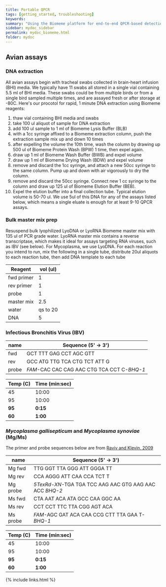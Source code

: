 ```yaml
---
title: Portable QPCR
tags: [getting_started, troubleshooting]
keywords:
summary: "Using the Biomeme platform for end-to-end QPCR-based detection of pathogens in the field"
sidebar: mydoc_sidebar
permalink: mydoc_biomeme.html
folder: mydoc
---
```


## Avian assays

### DNA extraction
All avian assays begin with tracheal swabs collected in brain-heart infusion (BHI) media.  We typically have 11 swabs all stored in a single vial containing 5.5 ml of BHI media.  These swabs could be from multiple birds or from a single bird sampled multiple times, and are assayed fresh or after storage at -80C.  Here's our procotol for rapid, 1 minute DNA extraction using Biomeme reagents:

1. thaw vial containing BHI media and swabs
2. take 100 ul aliquot of sample for DNA extraction
3. add 100 ul sample to 1 ml of Biomeme Lysis Buffer (BLB)
4. with a 1cc syringe affixed to a Biomeme extraction column, push the extraction sample mix up and down 10 times
5. after expelling the volume the 10th time, wash the column by drawing up 500 ul of Biomeme Protein Wash (BPW) 1 time, then expel again.
6. draw up 1 ml of Biomeme Wash Buffer (BWB) and expel volume
7. draw up 1 ml of Biomeme Drying Wash (BDW) and expel volume
8. remove and discard the 1cc syringe, and attach a new 50cc syringe to the same column.  Pump up and down with air vigorously to dry the column.
9. remove and discard the 50cc syringe.  Connect new 1 cc syringe to the column and draw up 125 ul of Biomeme Elution Buffer (BEB).
10. Expel the elution buffer into a final collection tube.  Typical elution volume is 50-70 ul.  We use 5ul of this DNA for any of the assays listed below, which means a single eluate is enough for at least 9-10 QPCR assays.

### Bulk master mix prep
Resuspend bulk lyophilized LyoDNA or LyoRNA Biomeme master mix with 135 ul of PCR grade water.  LyoRNA master mix contains a reverse transcriptase, which makes it ideal for assays targeting RNA viruses, such as IBV (see below).  For Mycoplasma, we use LyoDNA.  For each reaction you intend to run, mix the following in a single tube, distribute 20ul aliquots to each reaction tube, then add DNA template to each tube

| Reagent | vol (ul) |
|-------|--------|
| fwd primer | 1 |
| rev primer | 1 |
| probe | 1 |
| master mix | 2.5 |
| water | qs to 20 |
| DNA | 5 |


### Infectious Bronchitis Virus (IBV)

| name | Sequence (5' -> 3') |
|-------|--------|
| fwd | GCT TTT GAG CCT AGC GTT |
| rev | GCC ATG TTG TCA CTG TCT ATT G |
| probe | *FAM*-CAC CAC CAG AAC CTG TCA CCT C-*BHQ-1* |


| Temp (C) | Time (min:sec) |
|-------|--------|
| 45 | 10:00 |
| 95 | 10:00 |
| **95** | **0:15** |
| **60** | **1:00** |


### *Mycoplasma gallisepticum* and *Mycoplasma synoviae* (Mg/Ms)

The primer and probe sequences below are from [Raviv and Klevin, 2009](http://www.bioone.org/doi/10.1637/8469-091508-Reg.1?url_ver=Z39.88-2003&rfr_id=ori:rid:crossref.org&rfr_dat=cr_pub%3dpubmed)

| name | Sequence (5' -> 3') |
|-------|--------|
| Mg fwd | TTG GGT TTA GGG ATT GGGA TT |
| Mg rev | CCA AGGG ATT CAA CCA TCT T |
| Mg probe | *5TexRd-XN*-TGA TGA TCC AAG AAC GTG AAG AAC ACC *BHQ-2* |
| Ms fwd | CTA AAT ACA ATA GCC CAA GGC AA |
| Ms rev | CCT CCT TTC TTA CGG AGT ACA |
| Ms probe | *FAM*-AGC GAT ACA CAA CCG CTT TTA GAA T-*BHQ-1* |

| Temp (C) | Time (min:sec) |
|-------|--------|
| 45 | 10:00 |
| 95 | 10:00 |
| **95** | **0:15** |
| **60** | **1:00** |

{% include links.html %}

